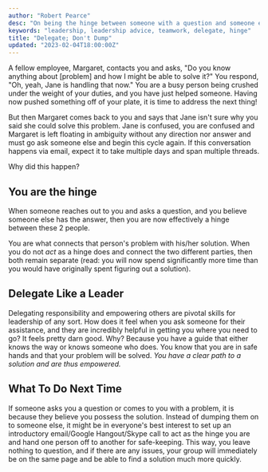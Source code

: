 ```yaml
---
author: "Robert Pearce"
desc: "On being the hinge between someone with a question and someone else with a solution."
keywords: "leadership, leadership advice, teamwork, delegate, hinge"
title: "Delegate; Don't Dump"
updated: "2023-02-04T18:00:00Z"
---
```


A fellow employee, Margaret, contacts you and asks, &quot;Do you know anything
about [problem] and how I might be able to solve it?&quot; You respond, &quot;Oh,
yeah, Jane is handling that now.&quot; You are a busy person being crushed under
the weight of your duties, and you have just helped someone. Having now pushed
something off of your plate, it is time to address the next thing!

But then Margaret comes back to you and says that Jane isn't sure why you said
she could solve this problem. Jane is confused, you are confused and Margaret is
left floating in ambiguity without any direction nor answer and must go ask
someone else and begin this cycle again. If this conversation happens via email,
expect it to take multiple days and span multiple threads.

Why did this happen?

## You are the hinge

When someone reaches out to you and asks a question, and you believe someone
else has the answer, then you are now effectively a hinge between these 2 people.

You are what connects that person's problem with his/her solution. When you do
not _act_ as a hinge does and connect the two different parties, then both
remain separate (read: you will now spend significantly more time than you would
have originally spent figuring out a solution).

## Delegate Like a Leader

Delegating responsibility and empowering others are pivotal skills for
leadership of any sort. How does it feel when you ask someone for their
assistance, and they are incredibly helpful in getting you where you need to go?
It feels pretty darn good. Why? Because you have a guide that either knows the
way or knows someone who does. You know that you are in safe hands and that your
problem will be solved. _You have a clear path to a solution and are thus
empowered._

## What To Do Next Time

If someone asks you a question or comes to you with a problem, it is because
they believe you possess the solution. Instead of dumping them on to someone
else, it might be in everyone's best interest to set up an introductory
email/Google Hangout/Skype call to act as the hinge you are and hand one person
off to another for safe-keeping. This way, you leave nothing to question, and if
there are any issues, your group will immediately be on the same page and be
able to find a solution much more quickly.
